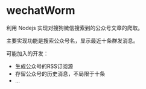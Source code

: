 # wechatWorm

利用 Nodejs 实现对搜狗微信搜索到的公众号文章的爬取。

主要实现功能是搜索公众号名，显示最近十条群发消息。

可能加入的开发：
- 生成公众号的RSS订阅源
- 存留公众号的历史消息，不局限于十条
- ...
